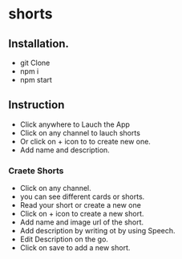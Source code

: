 # shorts

## Installation.

* git Clone
* npm i
* npm start


## Instruction

* Click anywhere to Lauch the App
* Click on any channel to lauch shorts
* Or click on + icon to to create new one.
* Add name and description.

### Craete Shorts

* Click on any channel.
* you can see different cards or shorts.
* Read your short or create a new one 
* Click on + icon to create a new short.
* Add name and image url of the short.
* Add description by writing ot by using Speech.
* Edit Description on the go.
* Click on save to add a new short.
